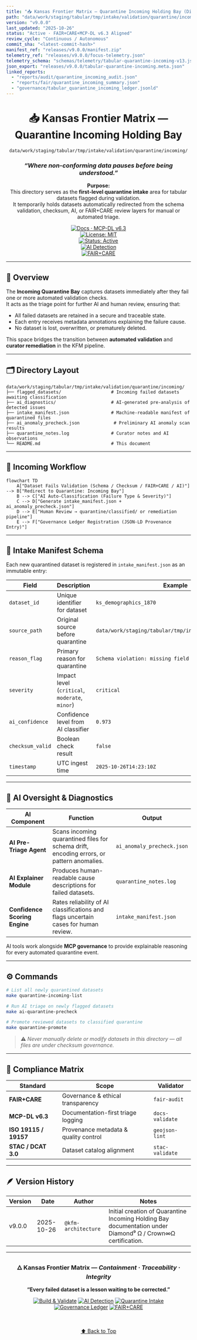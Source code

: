 ```yaml
---
title: "📥 Kansas Frontier Matrix — Quarantine Incoming Holding Bay (Diamond⁹ Ω / Crown∞Ω Certified)"
path: "data/work/staging/tabular/tmp/intake/validation/quarantine/incoming/README.md"
version: "v9.0.0"
last_updated: "2025-10-26"
status: "Active · FAIR+CARE+MCP-DL v6.3 Aligned"
review_cycle: "Continuous / Autonomous"
commit_sha: "<latest-commit-hash>"
manifest_ref: "releases/v9.0.0/manifest.zip"
telemetry_ref: "releases/v9.0.0/focus-telemetry.json"
telemetry_schema: "schemas/telemetry/tabular-quarantine-incoming-v13.json"
json_export: "releases/v9.0.0/tabular-quarantine-incoming.meta.json"
linked_reports:
  - "reports/audit/quarantine_incoming_audit.json"
  - "reports/fair/quarantine_incoming_summary.json"
  - "governance/tabular_quarantine_incoming_ledger.jsonld"
---
```


<div align="center">

# 📥 Kansas Frontier Matrix — **Quarantine Incoming Holding Bay**  
`data/work/staging/tabular/tmp/intake/validation/quarantine/incoming/`

### *“Where non-conforming data pauses before being understood.”*

**Purpose:**  
This directory serves as the **first-level quarantine intake** area for tabular datasets flagged during validation.  
It temporarily holds datasets automatically redirected from the schema validation, checksum, AI, or FAIR+CARE review layers for manual or automated triage.

[![Docs · MCP-DL v6.3](https://img.shields.io/badge/Docs-MCP--DL%20v6.3-blue)](../../../../../../../../../../../docs/architecture/repo-focus.md)  
[![License: MIT](https://img.shields.io/badge/License-MIT-green)](../../../../../../../../../../../LICENSE)  
[![Status: Active](https://img.shields.io/badge/Status-Active-orange)]()  
[![AI Detection](https://img.shields.io/badge/AI--Detection-Auto%20Flagging%20✓-teal)]()  
[![FAIR+CARE](https://img.shields.io/badge/FAIR-CARE-✓-blueviolet)]()

</div>

---

## 🧭 Overview

The **Incoming Quarantine Bay** captures datasets immediately after they fail one or more automated validation checks.  
It acts as the triage point for further AI and human review, ensuring that:
- All failed datasets are retained in a secure and traceable state.  
- Each entry receives metadata annotations explaining the failure cause.  
- No dataset is lost, overwritten, or prematurely deleted.  

This space bridges the transition between **automated validation** and **curator remediation** in the KFM pipeline.

---

## 🗂️ Directory Layout

```text
data/work/staging/tabular/tmp/intake/validation/quarantine/incoming/
├── flagged_datasets/                   # Incoming failed datasets awaiting classification
├── ai_diagnostics/                     # AI-generated pre-analysis of detected issues
├── intake_manifest.json                # Machine-readable manifest of quarantined files
├── ai_anomaly_precheck.json             # Preliminary AI anomaly scan results
├── quarantine_notes.log                # Curator notes and AI observations
└── README.md                           # This document
````

---

## 🔁 Incoming Workflow

```mermaid
flowchart TD
    A["Dataset Fails Validation (Schema / Checksum / FAIR+CARE / AI)"] --> B["Redirect to Quarantine: Incoming Bay"]
    B --> C["AI Auto-Classification (Failure Type & Severity)"]
    C --> D["Generate intake_manifest.json + ai_anomaly_precheck.json"]
    D --> E["Human Review → quarantine/classified/ or remediation pipeline"]
    E --> F["Governance Ledger Registration (JSON-LD Provenance Entry)"]
```

---

## 🧩 Intake Manifest Schema

Each new quarantined dataset is registered in `intake_manifest.json` as an immutable entry:

| Field            | Description                                    | Example                                                 |
| ---------------- | ---------------------------------------------- | ------------------------------------------------------- |
| `dataset_id`     | Unique identifier for dataset                  | `ks_demographics_1870`                                  |
| `source_path`    | Original source before quarantine              | `data/work/staging/tabular/tmp/intake/validation/logs/` |
| `reason_flag`    | Primary reason for quarantine                  | `Schema violation: missing field 'county_code'`         |
| `severity`       | Impact level (`critical`, `moderate`, `minor`) | `critical`                                              |
| `ai_confidence`  | Confidence level from AI classifier            | `0.973`                                                 |
| `checksum_valid` | Boolean check result                           | `false`                                                 |
| `timestamp`      | UTC ingest time                                | `2025-10-26T14:23:10Z`                                  |

---

## 🤖 AI Oversight & Diagnostics

| AI Component                  | Function                                                                                  | Output                     |
| ----------------------------- | ----------------------------------------------------------------------------------------- | -------------------------- |
| **AI Pre-Triage Agent**       | Scans incoming quarantined files for schema drift, encoding errors, or pattern anomalies. | `ai_anomaly_precheck.json` |
| **AI Explainer Module**       | Produces human-readable cause descriptions for failed datasets.                           | `quarantine_notes.log`     |
| **Confidence Scoring Engine** | Rates reliability of AI classifications and flags uncertain cases for human review.       | `intake_manifest.json`     |

AI tools work alongside **MCP governance** to provide explainable reasoning for every automated quarantine event.

---

## ⚙️ Commands

```bash
# List all newly quarantined datasets
make quarantine-incoming-list

# Run AI triage on newly flagged datasets
make ai-quarantine-precheck

# Promote reviewed datasets to classified quarantine
make quarantine-promote
```

> ⚠️ *Never manually delete or modify datasets in this directory — all files are under checksum governance.*

---

## 🧾 Compliance Matrix

| Standard              | Scope                                 | Validator       |
| --------------------- | ------------------------------------- | --------------- |
| **FAIR+CARE**         | Governance & ethical transparency     | `fair-audit`    |
| **MCP-DL v6.3**       | Documentation-first triage logging    | `docs-validate` |
| **ISO 19115 / 19157** | Provenance metadata & quality control | `geojson-lint`  |
| **STAC / DCAT 3.0**   | Dataset catalog alignment             | `stac-validate` |

---

## 🪶 Version History

| Version | Date       | Author              | Notes                                                                                                       |
| ------- | ---------- | ------------------- | ----------------------------------------------------------------------------------------------------------- |
| v9.0.0  | 2025-10-26 | `@kfm-architecture` | Initial creation of Quarantine Incoming Holding Bay documentation under Diamond⁹ Ω / Crown∞Ω certification. |

---

<div align="center">

### 🜂 Kansas Frontier Matrix — *Containment · Traceability · Integrity*

**“Every failed dataset is a lesson waiting to be corrected.”**

[![Build & Validate](https://img.shields.io/github/actions/workflow/status/bartytime4life/Kansas-Frontier-Matrix/validate.yml?label=Build+%26+Validate)]()
[![AI Detection](https://img.shields.io/badge/AI%20Detection-Active%20✓-teal)]()
[![Quarantine Intake](https://img.shields.io/badge/Quarantine-Incoming-blueviolet)]()
[![Governance Ledger](https://img.shields.io/badge/Governance-Ledger%20Linked-green)]()
[![FAIR+CARE](https://img.shields.io/badge/FAIR-CARE-blue)]()

<br><br> <a href="#-kansas-frontier-matrix--quarantine-incoming-holding-bay-diamond⁹-Ω--crown∞Ω-certified">⬆ Back to Top</a>

</div>

